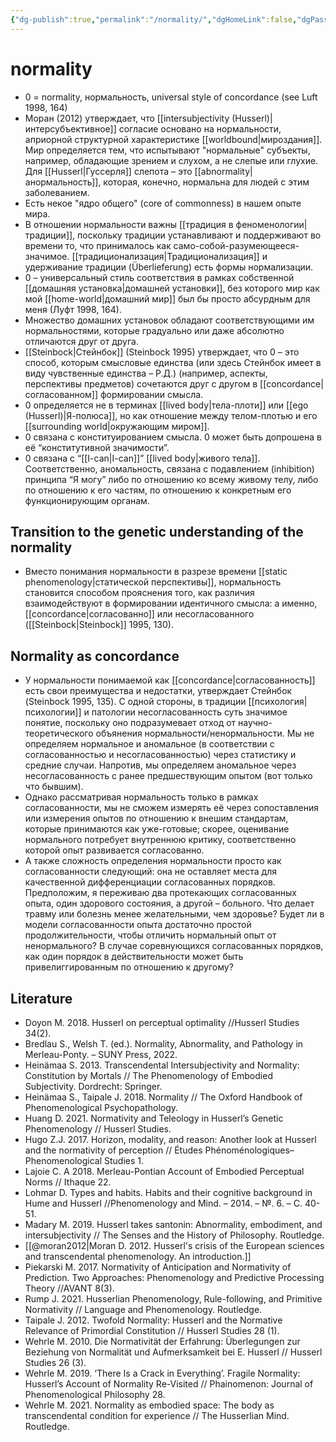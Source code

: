 ```yaml
---
{"dg-publish":true,"permalink":"/normality/","dgHomeLink":false,"dgPassFrontmatter":false}
---
```


# normality
- 0 = normality, нормальность, universal style of concordance (see Luft 1998, 164)
- Моран (2012) утверждает, что [[intersubjectivity (Husserl)|интерсубъективное]] согласие основано на нормальности, априорной структурной характеристике [[worldbound|мироздания]]. Мир определяется тем, что испытывают "нормальные" субъекты, например, обладающие зрением и слухом, а не слепые или глухие. Для [[Husserl|Гуссерля]] слепота – это [[abnormality|анормальность]], которая, конечно, нормальна для людей с этим заболеванием.
- Есть некое "ядро общего" (core of commonness) в нашем опыте мира. 
- В отношении нормальности важны [[традиция в феноменологии|традиции]], поскольку традиции устанавливают и поддерживают во времени то, что принималось как само-собой-разумеющееся-значимое. [[традиционализация|Традиционализация]] и удерживание традиции (Überlieferung) есть формы нормализации.
- 0 – универсальный стиль соответствия в рамках собственной [[домашняя установка|домашней установки]], без которого мир как мой [[home-world|домашний мир]] был бы просто абсурдным для меня (Луфт 1998, 164).
- Множество домашних установок обладают соответствующими им нормальностями, которые градуально или даже абсолютно отличаются друг от друга. 
- [[Steinbock|Стейнбок]] (Steinbock 1995) утверждает, что 0 – это способ, которым смысловые единства (или здесь Стейнбок имеет в виду чувственные единства – Р.Д.) (например, аспекты, перспективы предметов) сочетаются друг с другом в [[concordance|согласованном]] формировании смысла.
- 0 определяется не в терминах [[lived body|тела-плоти]] или [[ego (Husserl)|Я-полюса]], но как отношение между телом-плотью и его [[surrounding world|окружающим миром]].
- 0 связана с конституированием смысла. 0 может быть допрошена в её “конститутивной значимости”.
- 0 связана с “[[I-can|I-can]]” [[lived body|живого тела]]. Соответственно, аномальность, связана с подавлением (inhibition) принципа “Я могу” либо по отношению ко всему живому телу, либо по отношению к его частям, по отношению к конкретным его функционирующим органам.

## Transition to the genetic understanding of the normality
- Вместо понимания нормальности в разрезе времени [[static phenomenology|статической перспективы]], нормальность становится способом прояснения того, как различия взаимодействуют в формировании идентичного смысла: а именно, [[concordance|согласованно]] или несогласованного ([[Steinbock|Steinbock]] 1995, 130).

## Normality as concordance
- У нормальности понимаемой как [[concordance|согласованность]] есть свои преимущества и недостатки, утверждает Стейнбок (Steinbock 1995, 135). С одной стороны, в традиции [[психология|психологии]] и патологии несогласованность суть значимое понятие, поскольку оно подразумевает отход от научно-теоретического объянения нормальности/ненормальности. Мы не определяем нормальное и аномальное (в соответствии с согласованностью и несогласованностью) через статистику и средние случаи. Напротив, мы определяем аномальное через несогласованность с ранее предшествующим опытом (вот только что бывшим).
- Однако рассматривая нормальность только в рамках согласованности, мы не сможем измерять её через сопоставления или измерения опытов по отношению к внешим стандартам, которые принимаются как уже-готовые; скорее, оценивание нормального потребует внутреннюю критику, соответственно которой опыт развивается согласованно.
- А также сложность определения нормальности просто как согласованности следующий: она не оставляет места для качественной дифференциации согласованных порядков. Предположим, я переживаю два протекающих согласованных опыта, один здорового состояния, а другой – больного. Что делает травму или болезнь менее желательными, чем здоровье? Будет ли в модели согласованности опыта достаточно простой продолжительности, чтобы отличить нормальный опыт от ненормального? В случае соревнующихся согласованных порядков, как один порядок в действительности может быть привелиггированным по отношению к другому? 




## Literature
- Doyon M. 2018. Husserl on perceptual optimality //Husserl Studies 34(2).
- Bredlau S., Welsh T. (ed.). Normality, Abnormality, and Pathology in Merleau-Ponty. – SUNY Press, 2022.
- Heinämaa S. 2013. Transcendental Intersubjectivity and Normality: Constitution by Mortals // The Phenomenology of Embodied Subjectivity. Dordrecht: Springer.
- Heinämaa S., Taipale J. 2018. Normality // The Oxford Handbook of Phenomenological Psychopathology.
- Huang D. 2021. Normativity and Teleology in Husserl’s Genetic Phenomenology // Husserl Studies.
- Hugo Z.J. 2017. Horizon, modality, and reason: Another look at Husserl and the normativity of perception // Études Phénoménologiques–Phenomenological Studies 1.
- Lajoie C. A 2018. Merleau-Pontian Account of Embodied Perceptual Norms // Ithaque 22.
- Lohmar D. Types and habits. Habits and their cognitive background in Hume and Husserl //Phenomenology and Mind. – 2014. – №. 6. – С. 40-51.
- Madary M. 2019. Husserl takes santonin: Abnormality, embodiment, and intersubjectivity // The Senses and the History of Philosophy. Routledge.
- [[@moran2012|Moran D. 2012. Husserl's crisis of the European sciences and transcendental phenomenology. An introduction.]]
- Piekarski M. 2017. Normativity of Anticipation and Normativity of Prediction. Two Approaches: Phenomenology and Predictive Processing Theory //AVANT 8(3).
- Rump J. 2021. Husserlian Phenomenology, Rule-following, and Primitive Normativity // Language and Phenomenology. Routledge.
- Taipale J. 2012. Twofold Normality: Husserl and the Normative Relevance of Primordial Constitution // Husserl Studies 28 (1).
- Wehrle M. 2010. Die Normativität der Erfahrung: Überlegungen zur Beziehung von Normalität und Aufmerksamkeit bei E. Husserl // Husserl Studies 26 (3).
- Wehrle M. 2019. ‘There Is a Crack in Everything’. Fragile Normality: Husserl’s Account of Normality Re-Visited // Phainomenon: Journal of Phenomenological Philosophy 28.
- Wehrle M. 2021. Normality as embodied space: The body as transcendental condition for experience // The Husserlian Mind. Routledge.